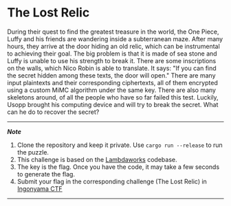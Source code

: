 # The Lost Relic

During their quest to find the greatest treasure in the world, the One Piece, Luffy and his friends are wandering inside a subterranean maze. After many hours, they arrive at the door hiding an old relic, which can be instrumental to achieving their goal. The big problem is that it is made of sea stone and Luffy is unable to use his strength to break it. There are some inscriptions on the walls, which Nico Robin is able to translate.
It says:
"If you can find the secret hidden among these texts, the door will open."
There are many input plaintexts and their corresponding ciphertexts, all of them encrypted using a custom MiMC algorithm under the same key. There are also many skeletons around, of all the people who have so far failed this test. Luckily, Usopp brought his computing device and will try to break the secret. What can he do to recover the secret?

---
***Note***

1. Clone the repository and keep it private. Use `cargo run --release` to run the puzzle.
2. This challenge is based on the [Lambdaworks](https://github.com/lambdaclass/lambdaworks) codebase.
3. The key is the flag. Once you have the code, it may take a few seconds to generate the flag.
4. Submit your flag in the corresponding challenge (The Lost Relic) in [Ingonyama CTF](https://ctf.ingonyama.com)

---